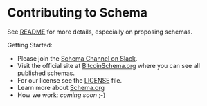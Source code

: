 # Contributing to Schema

See [README](../README.md) for more details, especially on proposing schemas.

Getting Started:

* Please join the [Schema Channel on Slack](https://atlantistic.slack.com/app_redirect?channel=schema).
* Visit the official site at [BitcoinSchema.org](https://BitcoinSchema.org) where you can see all published schemas.
* For our license see the [LICENSE](../LICENSE) file.
* Learn more about [Schema.org](https://github.com/schemaorg/schemaorg#welcome-to-schemaorg)
* How we work: _coming soon_ ;-)
